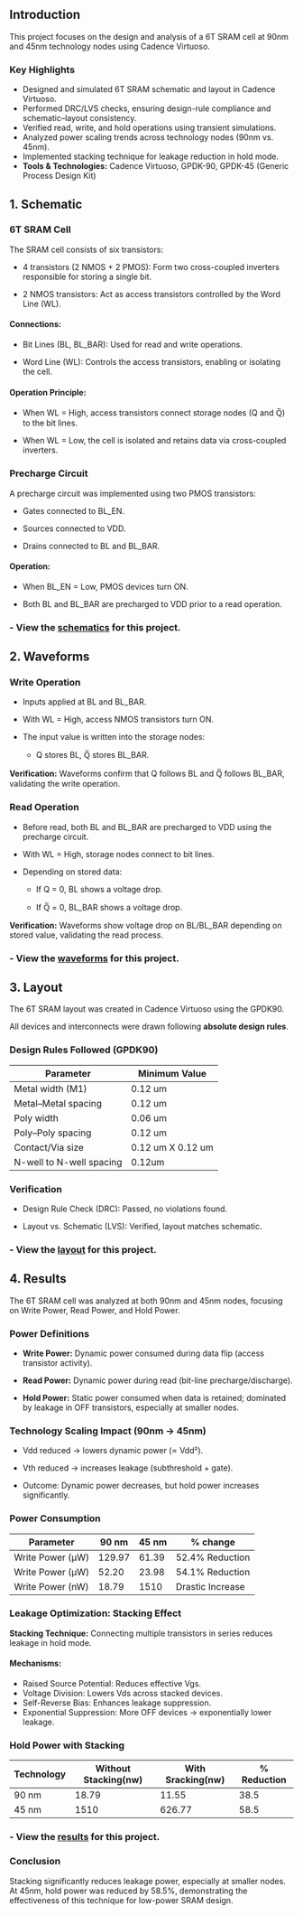 
## Introduction

This project focuses on the design and analysis of a 6T SRAM cell at 90nm and 45nm technology nodes using Cadence Virtuoso.

### Key Highlights

- Designed and simulated 6T SRAM schematic and layout in Cadence Virtuoso.
- Performed DRC/LVS checks, ensuring design-rule compliance and schematic–layout consistency.
- Verified read, write, and hold operations using transient simulations.
- Analyzed power scaling trends across technology nodes (90nm vs. 45nm).
- Implemented stacking technique for leakage reduction in hold mode.
- **Tools & Technologies:** Cadence Virtuoso, GPDK-90, GPDK-45 (Generic Process Design Kit)

## 1. Schematic
### 6T SRAM Cell

The SRAM cell consists of six transistors:

- 4 transistors (2 NMOS + 2 PMOS): Form two cross-coupled inverters responsible for storing a single bit.

- 2 NMOS transistors: Act as access transistors controlled by the Word Line (WL).

#### Connections:

- Bit Lines (BL, BL_BAR): Used for read and write operations.

- Word Line (WL): Controls the access transistors, enabling or isolating the cell.

#### Operation Principle:

- When WL = High, access transistors connect storage nodes (Q and Q̅) to the bit lines.

- When WL = Low, the cell is isolated and retains data via cross-coupled inverters.

### Precharge Circuit

A precharge circuit was implemented using two PMOS transistors:

- Gates connected to BL_EN.

- Sources connected to VDD.

- Drains connected to BL and BL_BAR.

#### Operation:

- When BL_EN = Low, PMOS devices turn ON.

- Both BL and BL_BAR are precharged to VDD prior to a read operation.
### - View the [schematics](https://github.com/yaman-tewatia/S-RAM/tree/main/schematic) for this project.



## 2. Waveforms
### Write Operation

- Inputs applied at BL and BL_BAR.

- With WL = High, access NMOS transistors turn ON.

- The input value is written into the storage nodes:

    - Q stores BL, Q̅ stores BL_BAR.

**Verification:** Waveforms confirm that Q follows BL and Q̅ follows BL_BAR, validating the write operation.

### Read Operation

- Before read, both BL and BL_BAR are precharged to VDD using the precharge circuit.

- With WL = High, storage nodes connect to bit lines.

- Depending on stored data:

    - If Q = 0, BL shows a voltage drop.

    - If Q̅ = 0, BL_BAR shows a voltage drop.

**Verification:** Waveforms show voltage drop on BL/BL_BAR depending on stored value, validating the read process.

### - View the [waveforms](https://github.com/yaman-tewatia/S-RAM/tree/main/waveforms) for this project.

## 3. Layout

The 6T SRAM layout was created in Cadence Virtuoso using the GPDK90.

All devices and interconnects were drawn following **absolute design rules**.
### Design Rules Followed (GPDK90)
| Parameter | Minimum Value |
|----------|----------|
| Metal width (M1)    | 0.12 um     |
| Metal–Metal spacing    | 0.12 um     |
| Poly width   | 0.06 um     |
| Poly–Poly spacing    | 0.12 um     |
| Contact/Via size   | 0.12 um X 0.12 um     |
| N-well to N-well spacing   | 0.12um     |

### Verification

- Design Rule Check (DRC): Passed, no violations found.

- Layout vs. Schematic (LVS): Verified, layout matches schematic.

### - View the [layout](https://github.com/yaman-tewatia/S-RAM/tree/main/Layout) for this project.

## 4. Results

The 6T SRAM cell was analyzed at both 90nm and 45nm nodes, focusing on Write Power, Read Power, and Hold Power.

### Power Definitions

- **Write Power:** Dynamic power consumed during data flip (access transistor activity).

- **Read Power:** Dynamic power during read (bit-line precharge/discharge).

- **Hold Power:** Static power consumed when data is retained; dominated by leakage in OFF transistors, especially at smaller nodes.

### Technology Scaling Impact (90nm → 45nm)

- Vdd reduced → lowers dynamic power (∝ Vdd²).

- Vth reduced → increases leakage (subthreshold + gate).

- Outcome: Dynamic power decreases, but hold power increases significantly.

### Power Consumption
| Parameter | 90 nm | 45 nm | % change |
|----------|----------|----------|----------|
| Write Power (µW)    | 129.97     | 61.39     | 52.4% Reduction     |
| Write Power (µW)    | 52.20     | 23.98     | 54.1% Reduction     |
| Write Power (nW)    | 18.79     | 1510     | Drastic Increase     |

### Leakage Optimization: Stacking Effect

**Stacking Technique:** Connecting multiple transistors in series reduces leakage in hold mode.

#### Mechanisms:

- Raised Source Potential: Reduces effective Vgs.
- Voltage Division: Lowers Vds across stacked devices.
- Self-Reverse Bias: Enhances leakage suppression.
- Exponential Suppression: More OFF devices → exponentially lower leakage.

### Hold Power with Stacking
| Technology | Without Stacking(nw) | With Sracking(nw) | % Reduction |
|----------|----------|----------|----------|
| 90 nm    | 18.79     | 11.55     | 38.5     |
| 45 nm   | 1510     | 626.77     | 58.5     |

### - View the [results](https://github.com/yaman-tewatia/S-RAM/tree/main/results) for this project.

### Conclusion

Stacking significantly reduces leakage power, especially at smaller nodes. At 45nm, hold power was reduced by 58.5%, demonstrating the effectiveness of this technique for low-power SRAM design.



